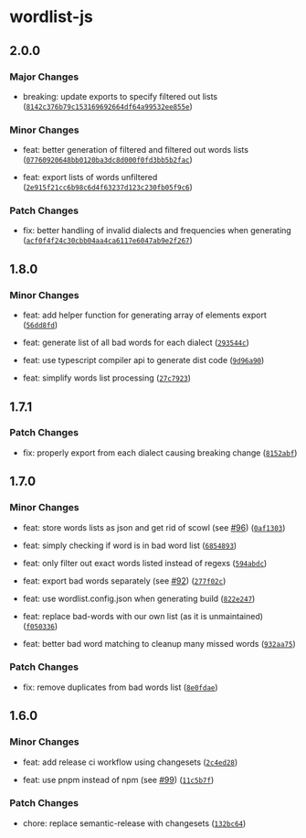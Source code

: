 # wordlist-js

## 2.0.0

### Major Changes

- breaking: update exports to specify filtered out lists ([`8142c376b79c153169692664df64a99532ee855e`](https://github.com/jordanshatford/wordlist-js/commit/8142c376b79c153169692664df64a99532ee855e))

### Minor Changes

- feat: better generation of filtered and filtered out words lists ([`07760920648bb0120ba3dc8d000f0fd3bb5b2fac`](https://github.com/jordanshatford/wordlist-js/commit/07760920648bb0120ba3dc8d000f0fd3bb5b2fac))

- feat: export lists of words unfiltered ([`2e915f21cc6b98c6d4f63237d123c230fb05f9c6`](https://github.com/jordanshatford/wordlist-js/commit/2e915f21cc6b98c6d4f63237d123c230fb05f9c6))

### Patch Changes

- fix: better handling of invalid dialects and frequencies when generating ([`acf0f4f24c30cbb04aa4ca6117e6047ab9e2f267`](https://github.com/jordanshatford/wordlist-js/commit/acf0f4f24c30cbb04aa4ca6117e6047ab9e2f267))

## 1.8.0

### Minor Changes

- feat: add helper function for generating array of elements export ([`56dd8fd`](https://github.com/jordanshatford/wordlist-js/commit/56dd8fd4be0bee567baf006d167e3f168cf40501))

- feat: generate list of all bad words for each dialect ([`293544c`](https://github.com/jordanshatford/wordlist-js/commit/293544c00380146be644003fe5c692a966064ee4))

- feat: use typescript compiler api to generate dist code ([`9d96a90`](https://github.com/jordanshatford/wordlist-js/commit/9d96a900c1a6f8721bd311abdff20cda7562a59f))

- feat: simplify words list processing ([`27c7923`](https://github.com/jordanshatford/wordlist-js/commit/27c7923f6501fab6a1623da1f7c4881075be7544))

## 1.7.1

### Patch Changes

- fix: properly export from each dialect causing breaking change ([`8152abf`](https://github.com/jordanshatford/wordlist-js/commit/8152abfeb896ff815c7daa7f0b943b3a4649f321))

## 1.7.0

### Minor Changes

- feat: store words lists as json and get rid of scowl (see [#96](https://github.com/jordanshatford/wordlist-js/issues/96)) ([`0af1303`](https://github.com/jordanshatford/wordlist-js/commit/0af130327d18acdd998adb081839c765d61a1ede))

- feat: simply checking if word is in bad word list ([`6854893`](https://github.com/jordanshatford/wordlist-js/commit/6854893eebebe4e54d4864f0613e14858ba645d9))

- feat: only filter out exact words listed instead of regexs ([`594abdc`](https://github.com/jordanshatford/wordlist-js/commit/594abdc619a907a8b524544bcdd04aa8e770e3ab))

- feat: export bad words separately (see [#92](https://github.com/jordanshatford/wordlist-js/issues/92)) ([`277f02c`](https://github.com/jordanshatford/wordlist-js/commit/277f02ccbbeb500cbbdb80343b997ddcccd46505))

- feat: use wordlist.config.json when generating build ([`822e247`](https://github.com/jordanshatford/wordlist-js/commit/822e247def5516fd76d3db086ae41f919e4421db))

- feat: replace bad-words with our own list (as it is unmaintained) ([`f050336`](https://github.com/jordanshatford/wordlist-js/commit/f050336d5b6d39b94f4d4194276c413149467314))

- feat: better bad word matching to cleanup many missed words ([`932aa75`](https://github.com/jordanshatford/wordlist-js/commit/932aa7525d4ed7876e71503d8eac35672a068eb2))

### Patch Changes

- fix: remove duplicates from bad words list ([`8e0fdae`](https://github.com/jordanshatford/wordlist-js/commit/8e0fdaec7ea1b24c000979f8bbd99e840bfbce43))

## 1.6.0

### Minor Changes

- feat: add release ci workflow using changesets ([`2c4ed28`](https://github.com/jordanshatford/wordlist-js/commit/2c4ed28572b073987e0f83b7b937d55c7fcaa7e4))

- feat: use pnpm instead of npm (see [#99](https://github.com/jordanshatford/wordlist-js/issues/99)) ([`11c5b7f`](https://github.com/jordanshatford/wordlist-js/commit/11c5b7f1707982d9551403ec286978e64e479430))

### Patch Changes

- chore: replace semantic-release with changesets ([`132bc64`](https://github.com/jordanshatford/wordlist-js/commit/132bc64d4a1b7d320006089c93202744636c767b))
